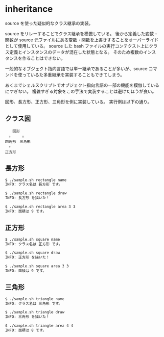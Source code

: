 # inheritance
source を使った疑似的なクラス継承の実装。

source をリレーすることでクラス継承を模倣している。
後から定義した変数・関数が source 元ファイルにある変数・関数を上書きすることをオーバーライドとして使用している。
source した bash ファイルの実行コンテクスト上にクラス定義とインスタンスのデータが混在した状態となる。
そのため複数のインスタンスを作ることはできない。

一般的なオブジェクト指向言語では単一継承であることが多いが、source コマンドを使っているた多重継承を実装することもできてしまう。

あくまでシェルスクリプトでオブジェクト指向言語の一部の機能を模倣しているにすぎない。
複雑すぎる対象をこの手法で実装することは避けたほうが良い。

図形、長方形、正方形、三角形を例に実装している。
実行例は以下の通り。

## クラス図
```
　　図形
　↑　　　↑
四角形　三角形
　↑
正方形
```

## 長方形
```bash
$ ./sample.sh rectangle name
INFO: クラス名は 長方形 です。

$ ./sample.sh rectangle draw
INFO: 長方形 を描いた！

$ ./sample.sh rectangle area 3 3
INFO: 面積は 9 です。
```

## 正方形
```bash
$ ./sample.sh square name
INFO: クラス名は 正方形 です。

$ ./sample.sh square draw
INFO: 正方形 を描いた！

$ ./sample.sh square area 3 3
INFO: 面積は 9 です。
```

## 三角形
```bash
$ ./sample.sh triangle name
INFO: クラス名は 三角形 です。

$ ./sample.sh triangle draw
INFO: 三角形 を描いた！

$ ./sample.sh triangle area 4 4
INFO: 面積は 8 です。
```
